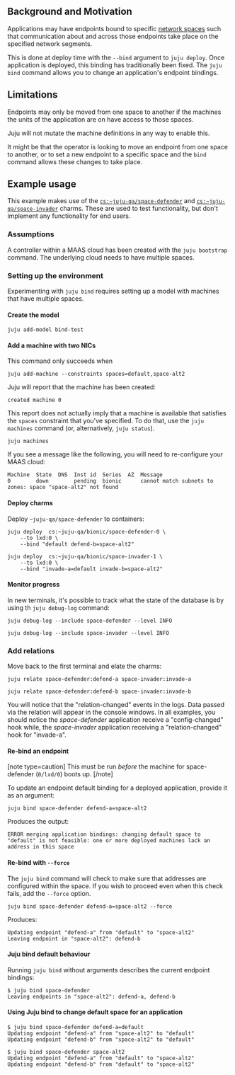 ## Background and Motivation

Applications may have endpoints bound to specific [network spaces](/t/network-spaces/1157) such that communication about and across those endpoints take place on the specified network segments.

This is done at deploy time with the `--bind` argument to `juju deploy`. Once application is deployed, this binding has traditionally been fixed. The `juju bind` command allows you to change an application's endpoint bindings. 

## Limitations

Endpoints may only be moved from one space to another if the machines the units of the application are on have access to those spaces.

Juju will not mutate the machine definitions in any way to enable this.

It might be that the operator is looking to move an endpoint from one space to another, or to set a new endpoint to a specific space and the `bind` command allows these changes to take place. 

## Example usage

This example makes use of the [`cs:~juju-qa/space-defender`](https://jaas.ai/u/juju-qa/space-defender/bionic/1) and [`cs:~juju-qa/space-invader`](https://jaas.ai/u/juju-qa/space-invader/bionic/1) charms. These are used to test functionality, but don't implement any functionality for end users.

### Assumptions

A controller within a MAAS cloud has been created with the `juju bootstrap` command. The underlying cloud needs to have multiple spaces.

### Setting up the environment

Experimenting with `juju bind` requires setting up a model with machines that have multiple spaces. 

#### Create  the model

```plain
juju add-model bind-test
```
#### Add a machine with two NICs

This command only succeeds when 

```plain
juju add-machine --constraints spaces=default,space-alt2
```
Juju will report that the machine has been created:

```plain
created machine 0
```

This report does not actually imply that a machine is available that satisfies the `spaces` constraint that you've specified. To do that, use the `juju machines` command (or, alternatively, `juju status`).

```plain
juju machines
```

If you see a message like the following, you will need to re-configure your MAAS cloud:

```plain
Machine  State  DNS  Inst id  Series  AZ  Message
0        down        pending  bionic      cannot match subnets to zones: space "space-alt2" not found
```


#### Deploy charms

Deploy `~juju-qa/space-defender` to containers:

```plain
juju deploy  cs:~juju-qa/bionic/space-defender-0 \
    --to lxd:0 \
    --bind "default defend-b=space-alt2"
```
```plain
juju deploy  cs:~juju-qa/bionic/space-invader-1 \
    --to lxd:0 \
    --bind "invade-a=default invade-b=space-alt2"
```

####  Monitor progress

In new terminals, it's possible to track what the state of the database is by using th `juju debug-log` command:

```plain
juju debug-log --include space-defender --level INFO
```

```plain
juju debug-log --include space-invader --level INFO
```

### Add relations

Move back to the first terminal and elate the charms:

```plain
juju relate space-defender:defend-a space-invader:invade-a
```
```plain
juju relate space-defender:defend-b space-invader:invade-b
```

You will notice that the "relation-changed" events in the logs. Data passed via the relation will appear in the console windows. In all examples, you should notice the *space-defender* application receive a "config-changed" hook while, the *space-invader* application receiving a "relation-changed" hook for "invade-a".

#### Re-bind an endpoint

[note type=caution]
This must be run *before* the machine for space-defender (`0/lxd/0`) boots up.
[/note]

To update an endpoint default binding for a deployed application, provide it as an argument: 

```plain
juju bind space-defender defend-a=space-alt2
```
Produces the output:
```plain
ERROR merging application bindings: changing default space to "default" is not feasible: one or more deployed machines lack an address in this space
```

#### Re-bind with `--force`

The `juju bind` command will check to make sure that addresses are configured within the space. If you wish to proceed even when this check fails, add the `--force` option. 

```plain
juju bind space-defender defend-a=space-alt2 --force
```

Produces:

```plain
Updating endpoint "defend-a" from "default" to "space-alt2"
Leaving endpoint in "space-alt2": defend-b
```

#### Juju bind default behaviour

Running `juju bind` without arguments describes the current endpoint bindings:

```
$ juju bind space-defender
Leaving endpoints in "space-alt2": defend-a, defend-b
```
#### Using Juju bind to change default space for an application

```plain
$ juju bind space-defender defend-a=default
Updating endpoint "defend-a" from "space-alt2" to "default"
Updating endpoint "defend-b" from "space-alt2" to "default"
```

```plain
$ juju bind space-defender space-alt2
Updating endpoint "defend-a" from "default" to "space-alt2"
Updating endpoint "defend-b" from "default" to "space-alt2"

```
